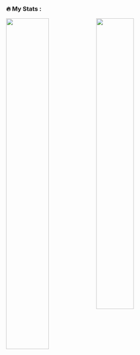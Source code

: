 ### :fire: My Stats :
<div>
  <a href="https://git.io/streak-stats">
    <img src="http://github-readme-streak-stats.herokuapp.com?user=muratozkol&theme=highcontrast" width="48%" align="left">
  </a>
  <a href="https://github.com/muratozkol/github-readme-stats">
    <img src="https://github-readme-stats.vercel.app/api/top-langs/?username=muratozkol&layout=compact" width="45%">
  </a>
</div>








